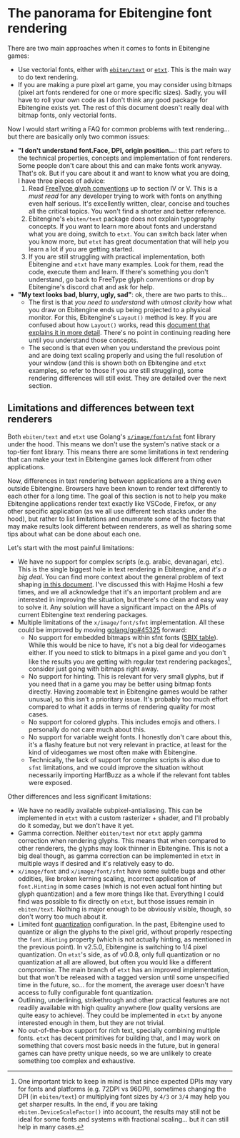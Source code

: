 # The panorama for Ebitengine font rendering

There are two main approaches when it comes to fonts in Ebitengine games:
- Use vectorial fonts, either with [`ebiten/text`](https://pkg.go.dev/github.com/hajimehoshi/ebiten/v2/text) or [`etxt`](https://pkg.go.dev/github.com/tinne26/etxt). This is the main way to do text rendering.
- If you are making a pure pixel art game, you may consider using bitmaps (pixel art fonts rendered for one or more specific sizes). Sadly, you will have to roll your own code as I don't think any good package for Ebitengine exists yet. The rest of this document doesn't really deal with bitmap fonts, only vectorial fonts.

Now I would start writing a FAQ for common problems with text rendering... but there are basically only two common issues:
- **"I don't understand font.Face, DPI, origin position...**: this part refers to the technical properties, concepts and implementation of font renderers. Some people don't care about this and can make fonts work anyway. That's ok. But if you care about it and want to know what you are doing, I have three pieces of advice:
	1. Read [FreeType glyph conventions](https://freetype.org/freetype2/docs/glyphs/index.html) up to section IV or V. This is a *must read* for any developer trying to work with fonts on anything even half serious. It's excellently written, clear, concise and touches all the critical topics. You won't find a shorter and better reference.
	2. Ebitengine's `ebiten/text` package does not explain typography concepts. If you want to learn more about fonts and understand what you are doing, switch to `etxt`. You can switch back later when you know more, but `etxt` has great documentation that will help you learn a lot if you are getting started.
	3. If you are still struggling with practical implementation, both Ebitengine and `etxt` have many examples. Look for them, read the code, execute them and learn. If there's something you don't understand, go back to FreeType glyph conventions or drop by Ebitengine's discord chat and ask for help.
- **"My text looks bad, blurry, ugly, sad"**: ok, there are two parts to this...
	- The first is that *you need to understand with utmost clarity* how what you draw on Ebitengine ends up being projected to a physical monitor. For this, Ebitengine's `Layout()` method is key. If you are confused about how `Layout()` works, read this [document that explains it in more detail](https://github.com/tinne26/kage-desk/blob/main/docs/tutorials/ebitengine_game.md#layout). There's no point in continuing reading here until you understand those concepts.
	- The second is that even when you understand the previous point and are doing text scaling properly and using the full resolution of your window (and this is shown both on Ebitengine and `etxt` examples, so refer to those if you are still struggling), some rendering differences will still exist. They are detailed over the next section.


## Limitations and differences between text renderers

Both `ebiten/text` and `etxt` use Golang's [`x/image/font/sfnt`](https://pkg.go.dev/golang.org/x/image/font/sfnt) font library under the hood. This means we don't use the system's native stack or a top-tier font library. This means there are some limitations in text rendering that can make your text in Ebitengine games look different from other applications.

Now, differences in text rendering between applications are a thing even outside Ebitengine. Browsers have been known to render text differently to each other for a long time. The goal of this section is not to help you make Ebitengine applications render text exactly like VSCode, Firefox, or any other specific application (as we all use different tech stacks under the hood), but rather to list limitations and enumerate some of the factors that may make results look different between renderers, as well as sharing some tips about what can be done about each one.

Let's start with the most painful limitations:
- We have no support for complex scripts (e.g. arabic, devanagari, etc). This is the single biggest hole in text rendering in Ebitengine, and *it's a big deal*. You can find more context about the general problem of text shaping [in this document](https://github.com/tinne26/etxt/blob/main/docs/shaping.md). I've discussed this with Hajime Hoshi a few times, and we all acknowledge that it's an important problem and are interested in improving the situation, but there's no clean and easy way to solve it. Any solution will have a significant impact on the APIs of current Ebitengine text rendering packages.
- Multiple limitations of the `x/image/font/sfnt` implementation. All these could be improved by moving [golang/go#45325](https://github.com/golang/go/issues/45325) forward:
	- No support for embedded bitmaps within sfnt fonts ([SBIX table](https://learn.microsoft.com/en-us/typography/opentype/otspec183/sbix)). While this would be nice to have, it's not a big deal for videogames either. If you need to stick to bitmaps in a pixel game and you don't like the results you are getting with regular text rendering packages[^1], consider just going with bitmaps right away.
	- No support for hinting. This is relevant for very small glyphs, but if you need that in a game you may be better using bitmap fonts directly. Having zoomable text in Ebitengine games would be rather unusual, so this isn't a prioritary issue. It's probably too much effort compared to what it adds in terms of rendering quality for most cases.
	- No support for colored glyphs. This includes emojis and others. I personally do not care much about this.
	- No support for variable weight fonts. I honestly don't care about this, it's a flashy feature but not very relevant in practice, at least for the kind of videogames we most often make with Ebitengine.
	- Technically, the lack of support for complex scripts is also due to `sfnt` limitations, and we could improve the situation without necessarily importing HarfBuzz as a whole if the relevant font tables were exposed.

[^1]: One important trick to keep in mind is that since expected DPIs may vary for fonts and platforms (e.g. 72DPI vs 96DPI), sometimes changing the DPI (in `ebiten/text`) or multiplying font sizes by `4/3` or `3/4` may help you get sharper results. In the end, if you are taking `ebiten.DeviceScaleFactor()` into account, the results may still not be ideal for some fonts and systems with fractional scaling... but it can still help in many cases.

Other differences and less significant limitations:
- We have no readily available subpixel-antialiasing. This can be implemented in `etxt` with a custom rasterizer + shader, and I'll probably do it someday, but we don't have it yet.
- Gamma correction. Neither `ebiten/text` nor `etxt` apply gamma correction when rendering glyphs. This means that when compared to other renderers, the glyphs may look thinner in Ebitengine. This is not a big deal though, as gamma correction can be implemented in `etxt` in multiple ways if desired and it's relatively easy to do.
- `x/image/font` and `x/image/font/sfnt` have some subtle bugs and other oddities, like broken kerning scaling, incorrect application of `font.Hinting` in some cases (which is not even actual font hinting but glyph quantization) and a few more things like that. Everything I could find was possible to fix directly on `etxt`, but those issues remain in `ebiten/text`. Nothing is major enough to be obviously visible, though, so don't worry too much about it.
- Limited font [quantization](https://github.com/tinne26/etxt/blob/main/docs/quantization.md) configuration. In the past, Ebitengine used to quantize or align the glyphs to the pixel grid, without properly respecting the `font.Hinting` property (which is not actually hinting, as mentioned in the previous point). In v2.5.0, Ebitengine is switching to 1/4 pixel quantization. On `etxt`'s side, as of v0.0.8, only full quantization or no quantization at all are allowed, but often you would like a different compromise. The main branch of `etxt` has an improved implementation, but that won't be released with a tagged version until some unspecified time in the future, so... for the moment, the average user doesn't have access to fully configurable font quantization.
- Outlining, underlining, strikethrough and other practical features are not readily available with high quality anywhere (low quality versions are quite easy to achieve). They could be implemented in `etxt` by anyone interested enough in them, but they are not trivial.
- No out-of-the-box support for rich text, specially combining multiple fonts. `etxt` has decent primitives for building that, and I may work on something that covers most basic needs in the future, but in general games can have pretty unique needs, so we are unlikely to create something too complex and exhaustive.

